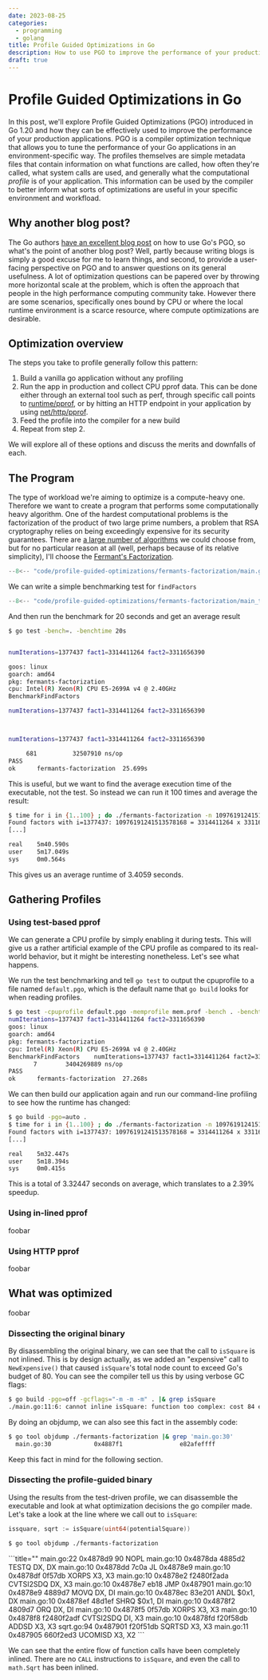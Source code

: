 ```yaml
---
date: 2023-08-25
categories:
  - programming
  - golang
title: Profile Guided Optimizations in Go
description: How to use PGO to improve the performance of your production applications
draft: true
---
```


Profile Guided Optimizations in Go
==================================

In this post, we'll explore Profile Guided Optimizations (PGO) introduced in Go 1.20 and how they can be effectively used to improve the performance of your production applications. PGO is a compiler optimization technique that allows you to tune the performance of your Go applications in an environment-specific way. The profiles themselves are simple metadata files that contain information on what functions are called, how often they're called, what system calls are used, and generally what the computational _profile_ is of your application. This information can be used by the compiler to better inform what sorts of optimizations are useful in your specific environment and workfload. 

<!-- more -->

## Why another blog post?

The Go authors [have an excellent blog post](https://go.dev/doc/pgo) on how to use Go's PGO, so what's the point of another blog post? Well, partly because writing blogs is simply a good excuse for me to learn things, and second, to provide a user-facing perspective on PGO and to answer questions on its general usefulness. A lot of optimization questions can be papered over by throwing more horizontal scale at the problem, which is often the approach that people in the high performance computing community take. However there are some scenarios, specifically ones bound by CPU or where the local runtime environment is a scarce resource, where compute optimizations are desirable.

## Optimization overview

The steps you take to profile generally follow this pattern:

1. Build a vanilla go application without any profiling
2. Run the app in production and collect CPU pprof data. This can be done either through an external tool such as perf, through specific call points to [runtime/pprof](https://pkg.go.dev/runtime/pprof), or by hitting an HTTP endpoint in your application by using [net/http/pprof](https://pkg.go.dev/net/http/pprof).
3. Feed the profile into the compiler for a new build
4. Repeat from step 2.

We will explore all of these options and discuss the merits and downfalls of each.

## The Program

The type of workload we're aiming to optimize is a compute-heavy one. Therefore we want to create a program that performs some computationally heavy algorithm. One of the hardest computational problems is the factorization of the product of two large prime numbers, a problem that RSA cryptography relies on being exceedingly expensive for its security guarantees. There are [a large number of algorithms](https://en.wikipedia.org/wiki/Integer_factorization#Factoring_algorithms) we could choose from, but for no particular reason at all (well, perhaps because of its relative simplicity), I'll choose the [Fermant's Factorization](https://en.wikipedia.org/wiki/Fermat%27s_factorization_method).

```go title="main.go"
--8<-- "code/profile-guided-optimizations/fermants-factorization/main.go"
```

We can write a simple benchmarking test for `findFactors`

```go title="main_test.go"
--8<-- "code/profile-guided-optimizations/fermants-factorization/main_test.go"
```

And then run the benchmark for 20 seconds and get an average result

```bash
$ go test -bench=. -benchtime 20s


numIterations=1377437 fact1=3314411264 fact2=3311656390

goos: linux
goarch: amd64
pkg: fermants-factorization
cpu: Intel(R) Xeon(R) CPU E5-2699A v4 @ 2.40GHz
BenchmarkFindFactors 

numIterations=1377437 fact1=3314411264 fact2=3311656390



numIterations=1377437 fact1=3314411264 fact2=3311656390

     681          32507910 ns/op
PASS
ok      fermants-factorization  25.699s
```

This is useful, but we want to find the average execution time of the executable, not the test. So instead we can run it 100 times and average the result:

```bash
$ time for i in {1..100} ; do ./fermants-factorization -n 10976191241513578168 ; done
Found factors with i=1377437: 10976191241513578168 = 3314411264 x 3311656390
[...]

real    5m40.590s
user    5m17.049s
sys     0m0.564s
```

This gives us an average runtime of 3.4059 seconds.

## Gathering Profiles

### Using test-based pprof

We can generate a CPU profile by simply enabling it during tests. This will give us a rather artificial example of the CPU profile as compared to its real-world behavior, but it might be interesting nonetheless. Let's see what happens.


We run the test benchmarking and tell `go test` to output the cpuprofile to a file named `default.pgo`, which is the default name that `go build` looks for when reading profiles.

```bash
$ go test -cpuprofile default.pgo -memprofile mem.prof -bench . -benchtime 20s
numIterations=1377437 fact1=3314411264 fact2=3311656390
goos: linux
goarch: amd64
pkg: fermants-factorization
cpu: Intel(R) Xeon(R) CPU E5-2699A v4 @ 2.40GHz
BenchmarkFindFactors    numIterations=1377437 fact1=3314411264 fact2=3311656390
       7        3404269889 ns/op
PASS
ok      fermants-factorization  27.268s
```

We can then build our application again and run our command-line profiling to see how the runtime has changed:

```bash
$ go build -pgo=auto .
$ time for i in {1..100} ; do ./fermants-factorization -n 10976191241513578168 ; done
Found factors with i=1377437: 10976191241513578168 = 3314411264 x 3311656390
[...]

real    5m32.447s
user    5m18.394s
sys     0m0.415s
```

This is a total of 3.32447 seconds on average, which translates to a 2.39% speedup.

### Using in-lined pprof

foobar

### Using HTTP pprof

foobar

## What was optimized

foobar

### Dissecting the original binary

By disassembling the original binary, we can see that the call to `isSquare` is not inlined. This is by design actually, as we added an "expensive" call to `NewExpensive()` that caused `isSquare`'s total node count to exceed Go's budget of 80. You can see the compiler tell us this by using verbose GC flags:

```bash
$ go build -pgo=off -gcflags="-m -m -m" . |& grep isSquare
./main.go:11:6: cannot inline isSquare: function too complex: cost 84 exceeds budget 80
```

By doing an objdump, we can also see this fact in the assembly code:

```bash
$ go tool objdump ./fermants-factorization |& grep 'main.go:30'
  main.go:30            0x4887f1                e82afeffff              CALL main.isSquare(SB)       
```

Keep this fact in mind for the following section.

### Dissecting the profile-guided binary

Using the results from the test-driven profile, we can disassemble the executable and look at what optimization decisions the go compiler made. Let's take a look at the line where we call out to `isSquare`:

```go
issquare, sqrt := isSquare(uint64(potentialSquare))
```

```bash
$ go tool objdump ./fermants-factorization
```
<div class="result">
```title=""
  main.go:22            0x4878d9                90                      NOPL                                    
  main.go:10            0x4878da                4885d2                  TESTQ DX, DX                            
  main.go:10            0x4878dd                7c0a                    JL 0x4878e9                             
  main.go:10            0x4878df                0f57db                  XORPS X3, X3                            
  main.go:10            0x4878e2                f2480f2ada              CVTSI2SDQ DX, X3                        
  main.go:10            0x4878e7                eb18                    JMP 0x487901                            
  main.go:10            0x4878e9                4889d7                  MOVQ DX, DI                             
  main.go:10            0x4878ec                83e201                  ANDL $0x1, DX                           
  main.go:10            0x4878ef                48d1ef                  SHRQ $0x1, DI                           
  main.go:10            0x4878f2                4809d7                  ORQ DX, DI                              
  main.go:10            0x4878f5                0f57db                  XORPS X3, X3                            
  main.go:10            0x4878f8                f2480f2adf              CVTSI2SDQ DI, X3                        
  main.go:10            0x4878fd                f20f58db                ADDSD X3, X3                            
  sqrt.go:94            0x487901                f20f51db                SQRTSD X3, X3                           
  main.go:11            0x487905                660f2ed3                UCOMISD X3, X2            
```
</div>

We can see that the entire flow of function calls have been completely inlined. There are no `CALL` instructions to `isSquare`, and even the call to `math.Sqrt` has been inlined.